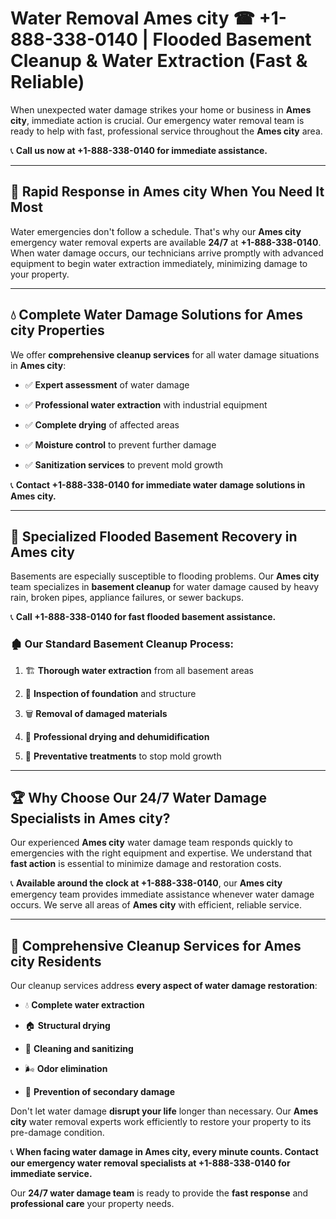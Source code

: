 # Water Removal Ames city ☎ +1-888-338-0140 | Flooded Basement Cleanup & Water Extraction (Fast & Reliable)

When unexpected water damage strikes your home or business in **Ames city**, immediate action is crucial. Our emergency water removal team is ready to help with fast, professional service throughout the **Ames city** area. 

📞 **Call us now at +1-888-338-0140 for immediate assistance.**
---
## 🚀 Rapid Response in Ames city When You Need It Most
Water emergencies don't follow a schedule. That's why our **Ames city** emergency water removal experts are available **24/7** at **+1-888-338-0140**. When water damage occurs, our technicians arrive promptly with advanced equipment to begin water extraction immediately, minimizing damage to your property.
---
## 💧 Complete Water Damage Solutions for Ames city Properties
We offer **comprehensive cleanup services** for all water damage situations in **Ames city**:
- ✅ **Expert assessment** of water damage  
- ✅ **Professional water extraction** with industrial equipment  
- ✅ **Complete drying** of affected areas  
- ✅ **Moisture control** to prevent further damage  
- ✅ **Sanitization services** to prevent mold growth  
📞 **Contact +1-888-338-0140 for immediate water damage solutions in Ames city.**
---
## 🌊 Specialized Flooded Basement Recovery in Ames city
Basements are especially susceptible to flooding problems. Our **Ames city** team specializes in **basement cleanup** for water damage caused by heavy rain, broken pipes, appliance failures, or sewer backups. 
📞 **Call +1-888-338-0140 for fast flooded basement assistance.**
### 🏚️ Our Standard Basement Cleanup Process:
1. 🏗️ **Thorough water extraction** from all basement areas  
2. 🔎 **Inspection of foundation** and structure  
3. 🗑️ **Removal of damaged materials**  
4. 💨 **Professional drying and dehumidification**  
5. 🚫 **Preventative treatments** to stop mold growth  
---
## 🏆 Why Choose Our 24/7 Water Damage Specialists in Ames city?
Our experienced **Ames city** water damage team responds quickly to emergencies with the right equipment and expertise. We understand that **fast action** is essential to minimize damage and restoration costs.
📞 **Available around the clock at +1-888-338-0140**, our **Ames city** emergency team provides immediate assistance whenever water damage occurs. We serve all areas of **Ames city** with efficient, reliable service.
---
## 🧹 Comprehensive Cleanup Services for Ames city Residents
Our cleanup services address **every aspect of water damage restoration**:
- 💧 **Complete water extraction**  
- 🏠 **Structural drying**  
- 🧼 **Cleaning and sanitizing**  
- 🌬️ **Odor elimination**  
- 🚫 **Prevention of secondary damage**  
Don't let water damage **disrupt your life** longer than necessary. Our **Ames city** water removal experts work efficiently to restore your property to its pre-damage condition.
📞 **When facing water damage in Ames city, every minute counts. Contact our emergency water removal specialists at +1-888-338-0140 for immediate service.**
Our **24/7 water damage team** is ready to provide the **fast response** and **professional care** your property needs.
